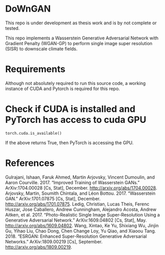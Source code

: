 # DoWnGAN
This repo is under development as thesis work and is by not complete or tested.

This repo implements a Wasserstein Generative Adversarial Network with Gradient Penalty (WGAN-GP) to perform single image super resolution (SISR) to downscale climate fields.

# Requirements
Although not absolutely required to run this source code, a working instance of CUDA and Pytorch is required for this repo. 

# Check if CUDA is installed and PyTorch has access to cuda GPU
```python3
torch.cuda.is_available()
```

If the above returns True, then PyTorch is accessing the GPU.

 # References
 Gulrajani, Ishaan, Faruk Ahmed, Martin Arjovsky, Vincent Dumoulin, and Aaron Courville. 2017. “Improved Training of Wasserstein GANs.” ArXiv:1704.00028 [Cs, Stat], December. http://arxiv.org/abs/1704.00028.
Arjovsky, Martin, Soumith Chintala, and Léon Bottou. 2017. “Wasserstein GAN.” ArXiv:1701.07875 [Cs, Stat], December. http://arxiv.org/abs/1701.07875.
Ledig, Christian, Lucas Theis, Ferenc Huszar, Jose Caballero, Andrew Cunningham, Alejandro Acosta, Andrew Aitken, et al. 2017. “Photo-Realistic Single Image Super-Resolution Using a Generative Adversarial Network.” ArXiv:1609.04802 [Cs, Stat], May. http://arxiv.org/abs/1609.04802.
Wang, Xintao, Ke Yu, Shixiang Wu, Jinjin Gu, Yihao Liu, Chao Dong, Chen Change Loy, Yu Qiao, and Xiaoou Tang. 2018. “ESRGAN: Enhanced Super-Resolution Generative Adversarial Networks.” ArXiv:1809.00219 [Cs], September. http://arxiv.org/abs/1809.00219.
